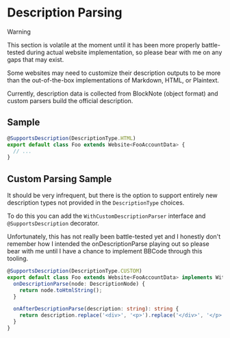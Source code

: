 # Description Parsing

> [!WARNING]
> This section is volatile at the moment until it has been more properly battle-tested
> during actual website implementation, so please bear with me on any gaps that may exist.

Some websites may need to customize their description outputs to be more than the
out-of-the-box implementations of Markdown, HTML, or Plaintext.

Currently, description data is collected from BlockNote (object format) and custom
parsers build the official description.

## Sample

```ts
@SupportsDescription(DescriptionType.HTML)
export default class Foo extends Website<FooAccountData> {
  // ...
}
```

## Custom Parsing Sample

It should be very infrequent, but there is the option to support entirely new description
types not provided in the `DescriptionType` choices.

To do this you can add the `WithCustomDescriptionParser` interface and `@SupportsDescription`
decorator.

Unfortunately, this has not really been battle-tested yet and I honestly don't remember
how I intended the onDescriptionParse playing out so please bear with me until I have
a chance to implement BBCode through this tooling.

```ts
@SupportsDescription(DescriptionType.CUSTOM)
export default class Foo extends Website<FooAccountData> implements WithCustomDescriptionParser {
  onDescriptionParse(node: DescriptionNode) {
    return node.toHtmlString();
  }

  onAfterDescriptionParse(description: string): string {
    return description.replace('<div>', '<p>').replace('</div>', '</p>');
  }
}
```
